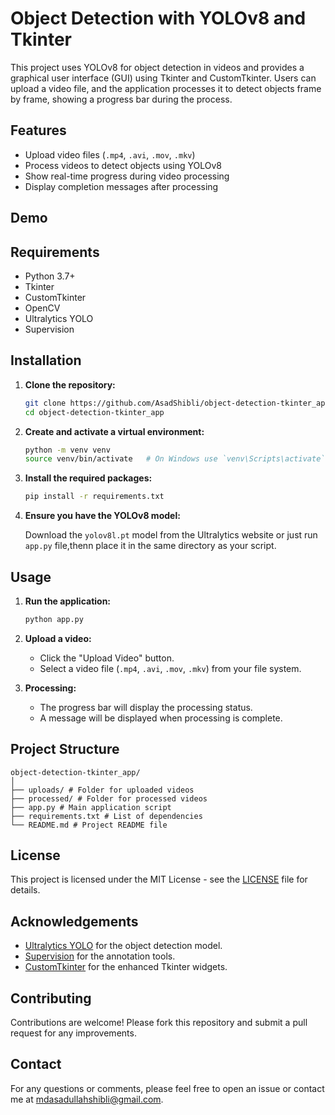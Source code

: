 # Object Detection with YOLOv8 and Tkinter

This project uses YOLOv8 for object detection in videos and provides a graphical user interface (GUI) using Tkinter and CustomTkinter. Users can upload a video file, and the application processes it to detect objects frame by frame, showing a progress bar during the process.

## Features

- Upload video files (`.mp4`, `.avi`, `.mov`, `.mkv`)
- Process videos to detect objects using YOLOv8
- Show real-time progress during video processing
- Display completion messages after processing

## Demo

## Requirements

- Python 3.7+
- Tkinter
- CustomTkinter
- OpenCV
- Ultralytics YOLO
- Supervision

## Installation

1. **Clone the repository:**

    ```bash
    git clone https://github.com/AsadShibli/object-detection-tkinter_app.git
    cd object-detection-tkinter_app
    ```

2. **Create and activate a virtual environment:**

    ```bash
    python -m venv venv
    source venv/bin/activate   # On Windows use `venv\Scripts\activate`
    ```

3. **Install the required packages:**

    ```bash
    pip install -r requirements.txt
    ```

4. **Ensure you have the YOLOv8 model:**

    Download the `yolov8l.pt` model from the Ultralytics website or just run ```app.py``` file,thenn place it in the same directory as your script.

## Usage

1. **Run the application:**

    ```bash
    python app.py
    ```

2. **Upload a video:**

    - Click the "Upload Video" button.
    - Select a video file (`.mp4`, `.avi`, `.mov`, `.mkv`) from your file system.

3. **Processing:**

    - The progress bar will display the processing status.
    - A message will be displayed when processing is complete.

## Project Structure
```
object-detection-tkinter_app/
│
├── uploads/ # Folder for uploaded videos
├── processed/ # Folder for processed videos
├── app.py # Main application script
├── requirements.txt # List of dependencies
└── README.md # Project README file
```

## License

This project is licensed under the MIT License - see the [LICENSE](LICENSE) file for details.

## Acknowledgements

- [Ultralytics YOLO](https://github.com/ultralytics/yolov5) for the object detection model.
- [Supervision](https://github.com/roboflow/supervision) for the annotation tools.
- [CustomTkinter](https://github.com/TomSchimansky/CustomTkinter) for the enhanced Tkinter widgets.

## Contributing

Contributions are welcome! Please fork this repository and submit a pull request for any improvements.

## Contact

For any questions or comments, please feel free to open an issue or contact me at [mdasadullahshibli@gmail.com](mailto:mdasadullahshibli@gmail.com).

